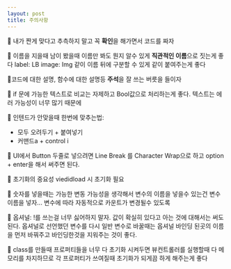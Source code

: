 ```yaml
---
layout: post
title: 주의사항
---
```


📍 내가 짠게 맞다고 추측하지 말고 꼭 **확인**을 해가면서 코드를 짜자

📍 이름을 지을때 남이 봤을때 이름만 봐도 뭔지 알수 있게 **직관적인 이름**으로 짓는게 좋다
label: LB
image: Img
같이 이름 뒤에 구분할 수 있게 같이 붙여주는게 좋다

📍코드에 대한 설명, 함수에 대한 설명등 **주석**을 잘 쓰는 버릇을 들이자

📍  if 문에 가능한 텍스트로 비교는 자제하고 Bool값으로 처리하는게 좋다.
텍스트는 에러 가능성이 너무 많기 때문에

📍 인텐드가 안맞을때 한번에 맞추는법:
 * 모두 오려두기 + 붙여넣기
 * 커맨드a + control i

📍 UI에서 Button 두줄로 넣으려면 Line Break 를 Character Wrap으로 하고 option + enter을 해서 써주면 된다.

📍 초기화의 중요성
viedidload 시 초기화 필요

📍 숫자를 넣을때는 가능한 변동 가능성을 생각해서 변수의 이름을 넣을수 있는건 변수 이름을 넣자... 변수에 따라 자동적으로 카운트가 변경될수 있도록

📍 옵셔널: !를 쓰는걸 너무 싫어하지 말자. 값이 확실히 있다고 아는 것에 대해서는 써도 된다. 
옵셔널로 선언했던 변수를 다시 일반 변수로 바꿀때는 옵셔널 바인딩 된곳의 이름을 먼저 바꿔주고 바인딩한것을 지워주는 것이 좋다.

📍 class를 만들때 프로퍼티들을 너무 다 초기화 시켜두면 뷰컨트롤러를 실행할때 다 메모리를 차지하므로 각 프로퍼티가 쓰여질때 초기화가 되게끔 하게 해주는게 좋다




